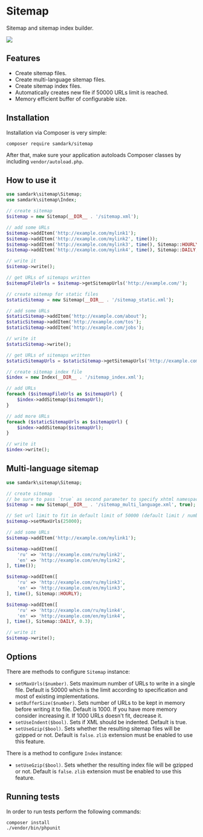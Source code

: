 Sitemap
=======

Sitemap and sitemap index builder.

<img src="https://travis-ci.org/samdark/sitemap.svg" />

Features
--------

- Create sitemap files.
- Create multi-language sitemap files.
- Create sitemap index files.
- Automatically creates new file if 50000 URLs limit is reached.
- Memory efficient buffer of configurable size.

Installation
------------

Installation via Composer is very simple:

```
composer require samdark/sitemap
```

After that, make sure your application autoloads Composer classes by including
`vendor/autoload.php`.

How to use it
-------------

```php
use samdark\sitemap\Sitemap;
use samdark\sitemap\Index;

// create sitemap
$sitemap = new Sitemap(__DIR__ . '/sitemap.xml');

// add some URLs
$sitemap->addItem('http://example.com/mylink1');
$sitemap->addItem('http://example.com/mylink2', time());
$sitemap->addItem('http://example.com/mylink3', time(), Sitemap::HOURLY);
$sitemap->addItem('http://example.com/mylink4', time(), Sitemap::DAILY, 0.3);

// write it
$sitemap->write();

// get URLs of sitemaps written
$sitemapFileUrls = $sitemap->getSitemapUrls('http://example.com/');

// create sitemap for static files
$staticSitemap = new Sitemap(__DIR__ . '/sitemap_static.xml');

// add some URLs
$staticSitemap->addItem('http://example.com/about');
$staticSitemap->addItem('http://example.com/tos');
$staticSitemap->addItem('http://example.com/jobs');

// write it
$staticSitemap->write();

// get URLs of sitemaps written
$staticSitemapUrls = $staticSitemap->getSitemapUrls('http://example.com/');

// create sitemap index file
$index = new Index(__DIR__ . '/sitemap_index.xml');

// add URLs
foreach ($sitemapFileUrls as $sitemapUrl) {
    $index->addSitemap($sitemapUrl);
}

// add more URLs
foreach ($staticSitemapUrls as $sitemapUrl) {
    $index->addSitemap($sitemapUrl);
}

// write it
$index->write();
```

Multi-language sitemap
----------------------

```php
use samdark\sitemap\Sitemap;

// create sitemap
// be sure to pass `true` as second parameter to specify xhtml namespace
$sitemap = new Sitemap(__DIR__ . '/sitemap_multi_language.xml', true);

// Set url limit to fit in default limit of 50000 (default limit / number of languages) 
$sitemap->setMaxUrls(25000);

// add some URLs
$sitemap->addItem('http://example.com/mylink1');

$sitemap->addItem([
    'ru' => 'http://example.com/ru/mylink2',
    'en' => 'http://example.com/en/mylink2',
], time());

$sitemap->addItem([
    'ru' => 'http://example.com/ru/mylink3',
    'en' => 'http://example.com/en/mylink3',
], time(), Sitemap::HOURLY);

$sitemap->addItem([
    'ru' => 'http://example.com/ru/mylink4',
    'en' => 'http://example.com/en/mylink4',
], time(), Sitemap::DAILY, 0.3);

// write it
$sitemap->write();

```

Options
-------

There are methods to configure `Sitemap` instance:
 
- `setMaxUrls($number)`. Sets maximum number of URLs to write in a single file.
  Default is 50000 which is the limit according to specification and most of
  existing implementations.
- `setBufferSize($number)`. Sets number of URLs to be kept in memory before writing it to file.
  Default is 1000. If you have more memory consider increasing it. If 1000 URLs doesn't fit,
  decrease it.
- `setUseIndent($bool)`. Sets if XML should be indented. Default is true.
- `setUseGzip($bool)`. Sets whether the resulting sitemap files will be gzipped or not.
  Default is `false`. `zlib` extension must be enabled to use this feature.

There is a method to configure `Index` instance:

- `setUseGzip($bool)`. Sets whether the resulting index file will be gzipped or not.
  Default is `false`. `zlib` extension must be enabled to use this feature.

Running tests
-------------

In order to run tests perform the following commands:

```
composer install
./vendor/bin/phpunit
```
